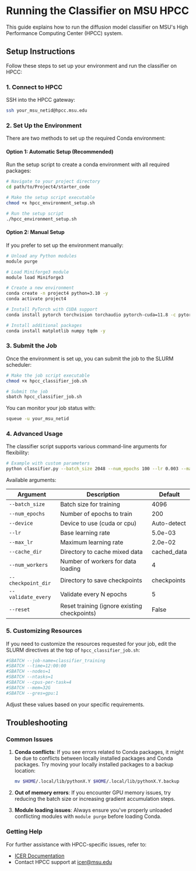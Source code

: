 # Running the Classifier on MSU HPCC

This guide explains how to run the diffusion model classifier on MSU's High Performance Computing Center (HPCC) system.

## Setup Instructions

Follow these steps to set up your environment and run the classifier on HPCC:

### 1. Connect to HPCC

SSH into the HPCC gateway:

```bash
ssh your_msu_netid@hpcc.msu.edu
```

### 2. Set Up the Environment

There are two methods to set up the required Conda environment:

#### Option 1: Automatic Setup (Recommended)

Run the setup script to create a conda environment with all required packages:

```bash
# Navigate to your project directory
cd path/to/Project4/starter_code

# Make the setup script executable
chmod +x hpcc_environment_setup.sh

# Run the setup script
./hpcc_environment_setup.sh
```

#### Option 2: Manual Setup

If you prefer to set up the environment manually:

```bash
# Unload any Python modules
module purge

# Load Miniforge3 module
module load Miniforge3

# Create a new environment
conda create -n project4 python=3.10 -y
conda activate project4

# Install PyTorch with CUDA support
conda install pytorch torchvision torchaudio pytorch-cuda=11.8 -c pytorch -c nvidia -y

# Install additional packages
conda install matplotlib numpy tqdm -y
```

### 3. Submit the Job

Once the environment is set up, you can submit the job to the SLURM scheduler:

```bash
# Make the job script executable
chmod +x hpcc_classifier_job.sh

# Submit the job
sbatch hpcc_classifier_job.sh
```

You can monitor your job status with:

```bash
squeue -u your_msu_netid
```

### 4. Advanced Usage

The classifier script supports various command-line arguments for flexibility:

```bash
# Example with custom parameters
python classifier.py --batch_size 2048 --num_epochs 100 --lr 0.003 --max_lr 0.01 --validate_every 10 --reset
```

Available arguments:

| Argument | Description | Default |
|----------|-------------|---------|
| `--batch_size` | Batch size for training | 4096 |
| `--num_epochs` | Number of epochs to train | 200 |
| `--device` | Device to use (cuda or cpu) | Auto-detect |
| `--lr` | Base learning rate | 5.0e-03 |
| `--max_lr` | Maximum learning rate | 2.0e-02 |
| `--cache_dir` | Directory to cache mixed data | cached_data |
| `--num_workers` | Number of workers for data loading | 4 |
| `--checkpoint_dir` | Directory to save checkpoints | checkpoints |
| `--validate_every` | Validate every N epochs | 5 |
| `--reset` | Reset training (ignore existing checkpoints) | False |

### 5. Customizing Resources

If you need to customize the resources requested for your job, edit the SLURM directives at the top of `hpcc_classifier_job.sh`:

```bash
#SBATCH --job-name=classifier_training
#SBATCH --time=12:00:00
#SBATCH --nodes=1
#SBATCH --ntasks=1
#SBATCH --cpus-per-task=4
#SBATCH --mem=32G
#SBATCH --gres=gpu:1
```

Adjust these values based on your specific requirements.

## Troubleshooting

### Common Issues

1. **Conda conflicts**: If you see errors related to Conda packages, it might be due to conflicts between locally installed packages and Conda packages. Try moving your locally installed packages to a backup location:

   ```bash
   mv $HOME/.local/lib/pythonX.Y $HOME/.local/lib/pythonX.Y.backup
   ```

2. **Out of memory errors**: If you encounter GPU memory issues, try reducing the batch size or increasing gradient accumulation steps.

3. **Module loading issues**: Always ensure you've properly unloaded conflicting modules with `module purge` before loading Conda.

### Getting Help

For further assistance with HPCC-specific issues, refer to:
- [ICER Documentation](https://docs.icer.msu.edu/)
- Contact HPCC support at icer@msu.edu 